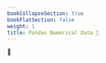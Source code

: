 ```yaml
---
bookCollapseSection: true
bookFlatSection: false
weight: 1
title: Pandas Numerical Data 🔐
---
```


🔐